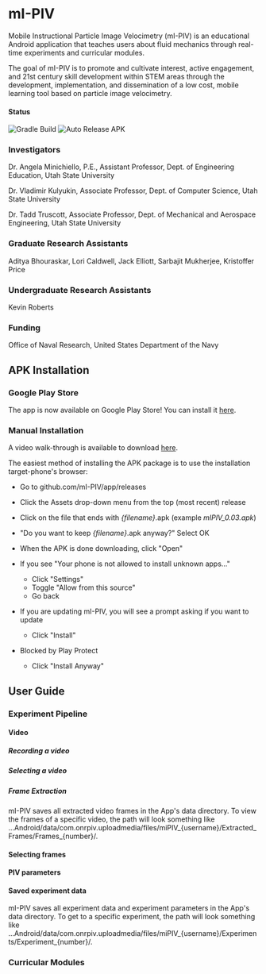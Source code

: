 # mI-PIV
Mobile Instructional Particle Image Velocimetry (mI-PIV) is an educational Android application
that teaches users about fluid mechanics through real-time experiments and curricular modules.

The goal of mI-PIV is to promote and cultivate interest, active engagement, and 21st century
skill development within STEM areas through the development, implementation, and dissemination of
a low cost, mobile learning tool based on particle image velocimetry.

#### Status
![Gradle Build](https://github.com/mI-PIV/app/workflows/Gradle%20Build/badge.svg)
![Auto Release APK](https://github.com/mI-PIV/app/workflows/Auto%20Release%20APK/badge.svg?branch=main&event=schedule)

### Investigators
Dr. Angela Minichiello, P.E., Assistant Professor, Dept. of Engineering Education, Utah State University

Dr. Vladimir Kulyukin, Associate Professor, Dept. of Computer Science, Utah State University

Dr. Tadd Truscott, Associate Professor, Dept. of Mechanical and Aerospace Engineering, Utah State University

### Graduate Research Assistants
Aditya Bhouraskar, Lori Caldwell, Jack Elliott, Sarbajit Mukherjee, Kristoffer Price

### Undergraduate Research Assistants
Kevin Roberts

### Funding
Office of Naval Research, United States Department of the Navy

## APK Installation
### Google Play Store
The app is now available on Google Play Store! You can install it [here](https://play.google.com/store/apps/details?id=com.onrpiv.uploadmedia).

### Manual Installation
A video walk-through is available to download [here](https://github.com/mI-PIV/app/blob/main/resources/installGithubAPK.mp4).

The easiest method of installing the APK package is to use the installation target-phone's browser:

- Go to github.com/mI-PIV/app/releases
- Click the Assets drop-down menu from the top (most recent) release
- Click on the file that ends with *{filename}*.apk (example *mIPIV_0.03.apk*)
- "Do you want to keep *{filename}*.apk anyway?" Select OK
- When the APK is done downloading, click "Open"
- If you see "Your phone is not allowed to install unknown apps..."
  
    - Click "Settings"
    - Toggle "Allow from this source"
    - Go back

- If you are updating mI-PIV, you will see a prompt asking if you want to update

    - Click "Install"
    
- Blocked by Play Protect
    
    - Click "Install Anyway"

## User Guide
### Experiment Pipeline
#### Video
##### Recording a video
##### Selecting a video
##### Frame Extraction
mI-PIV saves all extracted video frames in the App's data directory.
To view the frames of a specific video, the path will look something like ...Android/data/com.onrpiv.uploadmedia/files/miPIV_{username}/Extracted_Frames/Frames_{number}/.
#### Selecting frames
#### PIV parameters
#### Saved experiment data
mI-PIV saves all experiment data and experiment parameters in the App's data directory. 
To get to a specific experiment, the path will look something like ...Android/data/com.onrpiv.uploadmedia/files/miPIV_{username}/Experiments/Experiment_{number}/.
### Curricular Modules
